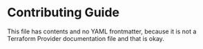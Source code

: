 # Contributing Guide

This file has contents and no YAML frontmatter, because it is not a Terraform Provider documentation file and that is okay.
